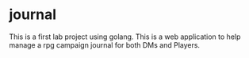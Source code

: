 # journal

This is a first lab project using golang. 
This is a web application to help manage a rpg campaign journal for both DMs and Players.
